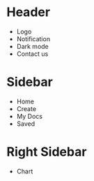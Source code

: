 # Header 
 - Logo
 - Notification 
 - Dark mode 
 - Contact us

 # Sidebar
  - Home
  - Create 
  - My Docs
  - Saved 

# Right Sidebar
 - Chart 


<!-- 

main thing is form - create reusable form 

when user click on balance sheet

show a dialog 

ask user how many row users want to create 







 -->